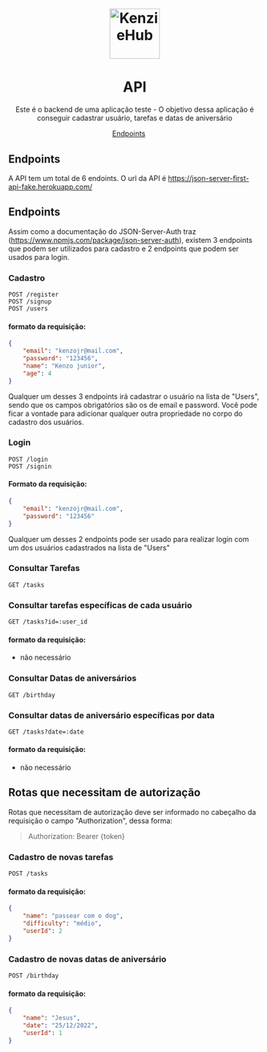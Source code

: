 <h1 align="center">
  <img alt="KenzieHub" title="KenzieHub" src="https://kenzie.com.br/images/logoblue.svg" width="100px" />
</h1>

<h1 align="center">
  API
</h1>

<p align = "center">
Este é o backend de uma aplicação teste - O objetivo dessa aplicação é conseguir cadastrar usuário, tarefas e datas de aniversário
</p>

<p align="center">
  <a href="#endpoints">Endpoints</a>&nbsp;&nbsp;&nbsp;&nbsp;&nbsp;&nbsp;
</p>

## **Endpoints**

A API tem um total de 6 endoints.
O url da API é https://json-server-first-api-fake.herokuapp.com/

## Endpoints

Assim como a documentação do JSON-Server-Auth traz (https://www.npmjs.com/package/json-server-auth), existem 3 endpoints que podem ser utilizados para cadastro e 2 endpoints que podem ser usados para login.

### Cadastro

`POST /register` <br/>
`POST /signup` <br/>
`POST /users`

#### formato da requisição: 
```json
{
	"email": "kenzojr@mail.com",
	"password": "123456",
	"name": "Kenzo junior",
	"age": 4
}
```

Qualquer um desses 3 endpoints irá cadastrar o usuário na lista de "Users", sendo que os campos obrigatórios são os de email e password.
Você pode ficar a vontade para adicionar qualquer outra propriedade no corpo do cadastro dos usuários.


### Login

`POST /login` <br/>
`POST /signin`

#### Formato da requisição:
```json
{
	"email": "kenzojr@mail.com",
	"password": "123456"
}
```

Qualquer um desses 2 endpoints pode ser usado para realizar login com um dos usuários cadastrados na lista de "Users"

### Consultar Tarefas

`GET /tasks`

### Consultar tarefas específicas de cada usuário

`GET /tasks?id=:user_id`

#### formato da requisição:

- não necessário

### Consultar Datas de aniversários

`GET /birthday`

### Consultar datas de aniversário específicas por data

`GET /tasks?date=:date`

#### formato da requisição:

- não necessário

## Rotas que necessitam de autorização

Rotas que necessitam de autorização deve ser informado no cabeçalho da requisição o campo "Authorization", dessa forma:

> Authorization: Bearer {token}

### Cadastro de novas tarefas

`POST /tasks`

#### formato da requisição:
```json
{
	"name": "passear com o dog",
	"difficulty": "médio",
	"userId": 2
}
```

### Cadastro de novas datas de aniversário

`POST /birthday`

#### formato da requisição:
```json
{
	"name": "Jesus",
	"date": "25/12/2022",
	"userId": 1
}
```
